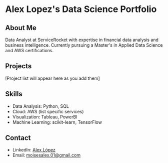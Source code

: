 # Alex Lopez's Data Science Portfolio

## About Me
Data Analyst at ServiceRocket with expertise in financial data analysis and business intelligence. Currently pursuing a Master's in Applied Data Science and AWS certifications.

## Projects
[Project list will appear here as you add them]

## Skills
- Data Analysis: Python, SQL
- Cloud: AWS (list specific services)
- Visualization: Tableau, PowerBI
- Machine Learning: scikit-learn, TensorFlow

## Contact
- LinkedIn: [Alex López](https://www.linkedin.com/in/mois%C3%A9s-l%C3%B3pez-/)
- Email: moisesalex.01@gmail.com
